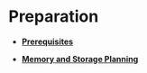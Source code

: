 # Preparation<a name="EN-US_TOPIC_0257867348"></a>

-   **[Prerequisites](prerequisites.md)**  

-   **[Memory and Storage Planning](memory-and-storage-planning.md)**  


